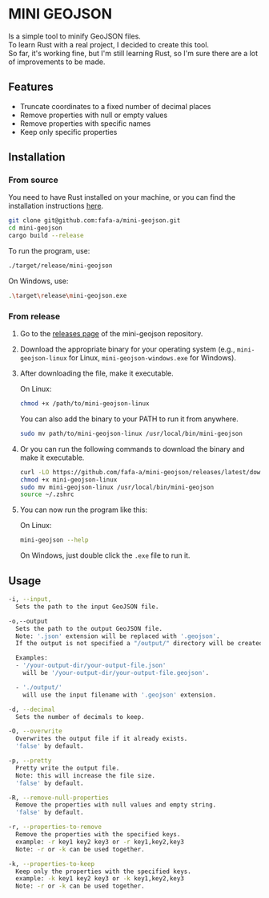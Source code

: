 # MINI GEOJSON

Is a simple tool to minify GeoJSON files.  
To learn Rust with a real project, I decided to create this tool.  
So far, it's working fine, but I'm still learning Rust, so I'm sure there are a lot of improvements to be made.

## Features

- Truncate coordinates to a fixed number of decimal places
- Remove properties with null or empty values
- Remove properties with specific names
- Keep only specific properties

## Installation

### From source

You need to have Rust installed on your machine, or you can find the installation instructions [here](https://www.rust-lang.org/tools/install).

```bash
git clone git@github.com:fafa-a/mini-geojson.git 
cd mini-geojson
cargo build --release
```
To run the program, use:
```bash
./target/release/mini-geojson
```

On Windows, use:
```bash
.\target\release\mini-geojson.exe
```

### From release

1. Go to the [releases page](https://github.com/fafa-a/mini-geojson/releases/latest) of the mini-geojson repository.

2. Download the appropriate binary for your operating system (e.g., `mini-geojson-linux` for Linux, `mini-geojson-windows.exe` for Windows).

3. After downloading the file, make it executable.

   On Linux:
   ```bash
   chmod +x /path/to/mini-geojson-linux
   ```
   You can also add the binary to your PATH to run it from anywhere.

   ```bash
   sudo mv path/to/mini-geojson-linux /usr/local/bin/mini-geojson
   ```
    
4. Or you can run the following commands to download the binary and make it executable.
   
   ```bash
   curl -LO https://github.com/fafa-a/mini-geojson/releases/latest/download/mini-geojson-linux
   chmod +x mini-geojson-linux
   sudo mv mini-geojson-linux /usr/local/bin/mini-geojson
   source ~/.zshrc
   ```
    

5. You can now run the program like this:

   On Linux:
   ```bash
   mini-geojson --help
   ```

   On Windows, just double click the `.exe` file to run it.



## Usage

```bash
-i, --input,
  Sets the path to the input GeoJSON file.

-o,--output
  Sets the path to the output GeoJSON file.
  Note: '.json' extension will be replaced with '.geojson'.
  If the output is not specified a "/output/" directory will be created in the same directory as the input file.

  Examples:
  - '/your-output-dir/your-output-file.json'
    will be '/your-output-dir/your-output-file.geojson'.

  - './output/'
    will use the input filename with '.geojson' extension.

-d, --decimal
  Sets the number of decimals to keep.

-O, --overwrite
  Overwrites the output file if it already exists.
  'false' by default.

-p, --pretty
  Pretty write the output file.
  Note: this will increase the file size.
  'false' by default.

-R, --remove-null-properties
  Remove the properties with null values and empty string.
  'false' by default.

-r, --properties-to-remove
  Remove the properties with the specified keys.
  example: -r key1 key2 key3 or -r key1,key2,key3
  Note: -r or -k can be used together.

-k, --properties-to-keep
  Keep only the properties with the specified keys.
  example: -k key1 key2 key3 or -k key1,key2,key3
  Note: -r or -k can be used together.
```


